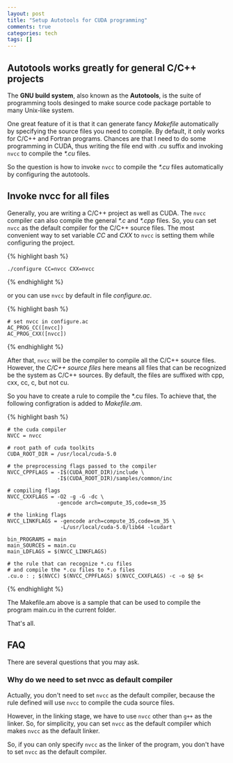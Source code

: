 ```yaml
---
layout: post
title: "Setup Autotools for CUDA programming"
comments: true
categories: tech
tags: []
---
```


## Autotools works greatly for general C/C++ projects
The **GNU build system**, also known as the **Autotools**, is the suite of 
programming tools desinged to make source code package portable to many 
Unix-like system.

One great feature of it is that it can generate fancy *Makefile* 
automatically by specifying the source files you need to compile. By 
default, it only works for C/C++ and Fortran programs. Chances are that I 
need to do some programming in CUDA, thus writing the file end with .cu 
suffix and invoking `nvcc` to compile the _*.cu_ files.

So the question is how to invoke `nvcc` to compile the _*.cu_ files 
automatically by configuring the autotools.

## Invoke nvcc for all files
Generally, you are writing a C/C++ project as well as CUDA. The `nvcc` 
compiler can also compile the general _*.c_ and _*.cpp_ files. So, you can 
set `nvcc` as the default compiler for the C/C++ source files. The most 
convenient way to set variable *CC* and *CXX* to `nvcc` is setting them 
while configuring the project.

{% highlight bash %}

    ./configure CC=nvcc CXX=nvcc
{% endhighlight %}

or you can use `nvcc` by default in file *configure.ac*.

{% highlight bash %}

    # set nvcc in configure.ac
    AC_PROG_CC([nvcc])
    AC_PROG_CXX([nvcc])
{% endhighlight %}

After that, `nvcc` will be the compiler to compile all the C/C++ source 
files. However, the *C/C++ source files* here means all files that can 
be recognized be the system as C/C++ sources. By default, the files are 
suffixed with cpp, cxx, cc, c, but not cu.

So you have to create a rule to compile the *.cu files. To achieve that, 
the following configration is added to *Makefile.am*.

{% highlight bash %}
    
    # the cuda compiler
    NVCC = nvcc

    # root path of cuda toolkits 
    CUDA_ROOT_DIR = /usr/local/cuda-5.0

    # the preprocessing flags passed to the compiler
    NVCC_CPPFLAGS = -I$(CUDA_ROOT_DIR)/include \
                    -I$(CUDA_ROOT_DIR)/samples/common/inc

    # compiling flags
    NVCC_CXXFLAGS = -O2 -g -G -dc \
                    -gencode arch=compute_35,code=sm_35

    # the linking flags
    NVCC_LINKFLAGS = -gencode arch=compute_35,code=sm_35 \
                     -L/usr/local/cuda-5.0/lib64 -lcudart

    bin_PROGRAMS = main
    main_SOURCES = main.cu
    main_LDFLAGS = $(NVCC_LINKFLAGS)

    # the rule that can recognize *.cu files
    # and compile the *.cu files to *.o files
    .cu.o : ; $(NVCC) $(NVCC_CPPFLAGS) $(NVCC_CXXFLAGS) -c -o $@ $<

{% endhighlight %}

The Makefile.am above is a sample that can be used to compile the program 
main.cu in the current folder.

That's all.

## FAQ
There are several questions that you may ask.

### Why do we need to set nvcc as default compiler

Actually, you don't need to set `nvcc` as the default compiler, because the
rule defined will use `nvcc` to compile the cuda source files.

However, in the linking stage, we have to use `nvcc` other than `g++` as 
the linker. So, for simplicity, you can set `nvcc` as the default compiler 
which makes `nvcc` as the default linker.

So, if you can only specify `nvcc` as the linker of the program, you don't 
have to set `nvcc` as the default compiler.

